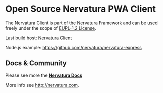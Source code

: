 Open Source Nervatura PWA Client
=========================

The Nervatura Client is part of the Nervatura Framework and can be used freely under the scope of [EUPL-1.2 License](https://opensource.org/licenses/EUPL-1.2).

Last build host: [Nervatura Client](https://nervatura.github.io/nervatura-client)

Node.js example: https://github.com/nervatura/nervatura-express
## Docs & Community

Please see more the [**Nervatura Docs**](https://nervatura.github.io/nervatura/)

More info see http://nervatura.com.
